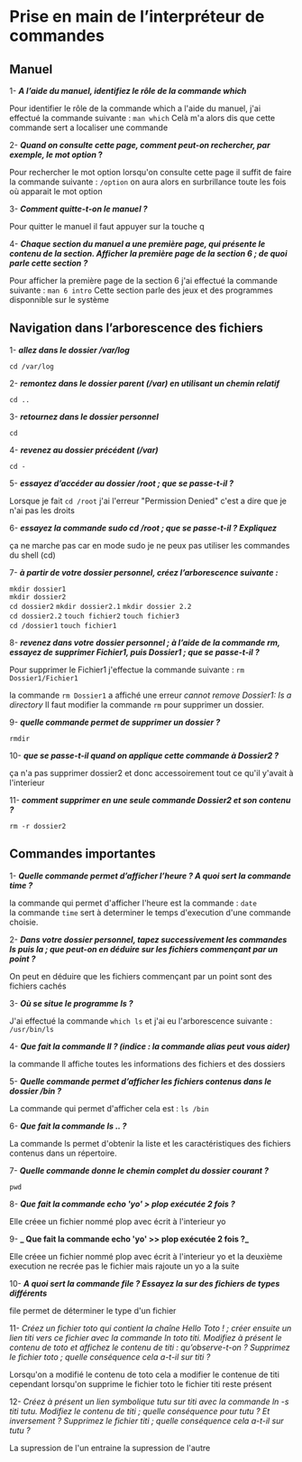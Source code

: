 # Prise en main de l’interpréteur de commandes

## Manuel

1- <b>_A l’aide du manuel, identifiez le rôle de la commande which_</b>

Pour identifier le rôle de la commande which a l'aide du manuel, j'ai effectué la commande suivante :
`man which` 
Celà m'a alors dis que cette commande sert a localiser une commande 

2- <b>_Quand on consulte cette page, comment peut-on rechercher, par exemple, le mot option_ ?</b>
 
Pour rechercher le mot option lorsqu'on consulte cette page il suffit de faire la commande suivante : `/option` on aura alors en surbrillance toute les fois où apparait le mot option 

3- <b>_Comment quitte-t-on le manuel ?_</b>

Pour quitter le manuel il faut appuyer sur la touche q 

4- <b>_Chaque section du manuel a une première page, qui présente le contenu de la section. Afficher la
première page de la section 6 ; de quoi parle cette section ?_</b>

Pour afficher la première page de la section 6 j'ai effectué la commande suivante : `man 6 intro`
Cette section parle des jeux et des programmes disponnible sur le système 

## Navigation dans l’arborescence des fichiers

1- <b>_allez dans le dossier /var/log_</b>

`cd /var/log` 

2- <b>_remontez dans le dossier parent (/var) en utilisant un chemin relatif_</b>

`cd ..`

3- <b>_retournez dans le dossier personnel_</b>

`cd`

4- <b>_revenez au dossier précédent (/var)_</b>

`cd -`

5- <b>_essayez d’accéder au dossier /root ; que se passe-t-il ?_</b>

Lorsque je fait `cd /root` j'ai l'erreur "Permission Denied" c'est a dire que je n'ai pas les droits

6-  <b>_essayez la commande sudo cd /root ; que se passe-t-il ? Expliquez_</b>

ça ne marche pas car en mode sudo je ne peux pas utiliser les commandes du shell (cd)

7-  <b>_à partir de votre dossier personnel, créez l’arborescence suivante :_</b>

`mkdir dossier1` <br> `mkdir dossier2` <br> `cd dossier2` `mkdir dossier2.1` `mkdir dossier 2.2` <br> `cd dossier2.2` `touch fichier2` `touch fichier3` <br> `cd /dossier1` `touch fichier1`

8-  <b>_revenez dans votre dossier personnel ; à l’aide de la commande rm, essayez de supprimer Fichier1, puis
Dossier1 ; que se passe-t-il ?_</b>

Pour supprimer le Fichier1 j'effectue la commande suivante : `rm Dossier1/Fichier1`

la commande `rm Dossier1` a affiché une erreur _cannot remove Dossier1: Is a directory_
Il faut modifier la commande `rm` pour supprimer un dossier.



9-  <b>_quelle commande permet de supprimer un dossier ?_</b>

`rmdir`

10- <b>_que se passe-t-il quand on applique cette commande à Dossier2 ?_</b>

ça n'a pas supprimer dossier2 et donc accessoirement tout ce qu'il y'avait à l'interieur 

11- <b>_comment supprimer en une seule commande Dossier2 et son contenu ?_</b>

`rm -r dossier2` 

## Commandes importantes 

1- <b>_Quelle commande permet d’afficher l’heure ? A quoi sert la commande time ?_</b>

la commande qui permet d'afficher l'heure est la commande : `date` <br> la commande `time` sert à determiner le temps d'execution d'une commande choisie. 


2- <b>_Dans votre dossier personnel, tapez successivement les commandes ls puis la ; que peut-on en déduire
sur les fichiers commençant par un point ?_</b>

On peut en déduire que les fichiers commençant par un point sont des fichiers cachés 

3- <b>_Où se situe le programme ls ?_</b>

J'ai effectué la commande `which ls` et j'ai eu l'arborescence suivante : `/usr/bin/ls` 

4- <b>_Que fait la commande ll ? (indice : la commande alias peut vous aider)_</b>

la commande ll affiche toutes les informations des fichiers et des dossiers 

5- <b>_Quelle commande permet d’afficher les fichiers contenus dans le dossier /bin ?_</b>

La commande qui permet d'afficher cela est : `ls /bin`

6- <b>_Que fait la commande ls .. ?_</b>

La commande ls permet d'obtenir la liste et les caractéristiques des fichiers contenus dans un répertoire.

7- <b>_Quelle commande donne le chemin complet du dossier courant ?_</b>

`pwd`

8- <b>_Que fait la commande echo 'yo' > plop exécutée 2 fois ?_</b>

Elle créee un fichier nommé plop avec écrit à l'interieur yo 

9- <b>_ Que fait la commande echo 'yo' >> plop exécutée 2 fois ?_</b> 

Elle créee un fichier nommé plop avec écrit à l'interieur yo et la deuxième execution ne recrée pas le fichier mais rajoute un yo a la suite 

10- <b>_A quoi sert la commande file ? Essayez la sur des fichiers de types différents_ </b>

file permet de déterminer le type d'un fichier 

11- _Créez un fichier toto qui contient la chaîne Hello Toto ! ; créer ensuite un lien titi vers ce fichier
avec la commande ln toto titi. Modifiez à présent le contenu de toto et affichez le contenu de titi :
qu’observe-t-on ? Supprimez le fichier toto ; quelle conséquence cela a-t-il sur titi ?_

Lorsqu'on a modifié le contenu de toto cela a modifier le contenue de titi cependant lorsqu'on supprime le fichier toto le fichier titi 
reste présent

12- _Créez à présent un lien symbolique tutu sur titi avec la commande ln -s titi tutu. Modifiez le
contenu de titi ; quelle conséquence pour tutu ? Et inversement ? Supprimez le fichier titi ; quelle
conséquence cela a-t-il sur tutu ?_

La supression de l'un entraine la supression de l'autre 




